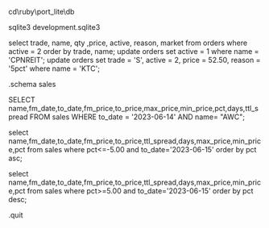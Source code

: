 
cd\ruby\port_lite\db

sqlite3 development.sqlite3

select trade, name, qty ,price, active, reason, market from orders where active = 2 order by trade, name;
update orders set active = 1 where name = 'CPNREIT';
update orders set trade = 'S', active = 2, price = 52.50, reason = '5pct' where name = 'KTC';

.schema sales

SELECT name,fm_date,to_date,fm_price,to_price,max_price,min_price,pct,days,ttl_spread FROM sales WHERE to_date = '2023-06-14' AND name= "AWC";

select name,fm_date,to_date,fm_price,to_price,ttl_spread,days,max_price,min_price,pct from sales where pct<=-5.00 and to_date='2023-06-15' order by pct asc;

select name,fm_date,to_date,fm_price,to_price,ttl_spread,days,max_price,min_price,pct from sales where pct>=5.00 and to_date='2023-06-15' order by pct desc;

.quit